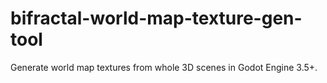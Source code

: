 # bifractal-world-map-texture-gen-tool
Generate world map textures from whole 3D scenes in Godot Engine 3.5+.
